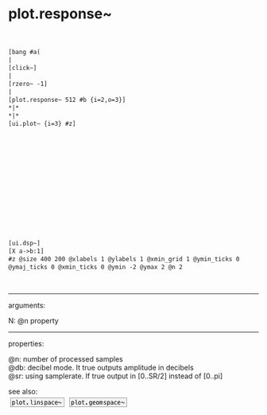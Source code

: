 # plot.response~

```


[bang #a(
|
[click~]
|
[rzero~ -1]
|
[plot.response~ 512 #b {i=2,o=3}]
*|*
*|*
[ui.plot~ {i=3} #z]














[ui.dsp~]
[X a->b:1]
#z @size 400 200 @xlabels 1 @ylabels 1 @xmin_grid 1 @ymin_ticks 0 @ymaj_ticks 0 @xmin_ticks 0 @ymin -2 @ymax 2 @n 2

            
```
---
arguments:

N: @n property<br>

---
properties:

@n: number of
            processed samples<br>
@db: decibel mode. It true outputs
            amplitude in decibels<br>
@sr: using samplerate. If true output
            in [0..SR/2] instead of [0..pi]<br>

see also:<br>
![plot.linspace~](img/object_plot.linspace~.png)
![plot.geomspace~](img/object_plot.geomspace~.png)
